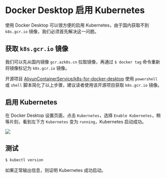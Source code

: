 # Docker Desktop 启用 Kubernetes

使用 Docker Desktop 可以很方便的启用 Kubernetes，由于国内获取不到 `k8s.gcr.io` 镜像，我们必须首先解决这一问题。

## 获取 `k8s.gcr.io` 镜像

我们可以先从国内镜像 `gcr.azk8s.cn` 拉取镜像，再通过 `$ docker tag` 命令重新将镜像标记为 `k8s.gcr.io` 镜像。

开源项目 [AliyunContainerService/k8s-for-docker-desktop](https://github.com/AliyunContainerService/k8s-for-docker-desktop) 使用 `powershell` 或 `shell` 脚本简化了以上步骤，建议读者使用该开源项目获取 `k8s.gcr.io` 镜像。

## 启用 Kubernetes

在 Docker Desktop 设置页面，点击 `Kubernetes`，选择 `Enable Kubernetes`，稍等片刻，看到左下方 `Kubernetes` 变为 `running`，Kubernetes 启动成功。

![](https://github.com/AliyunContainerService/k8s-for-docker-desktop/raw/master/images/k8s.png)

## 测试

```bash
$ kubectl version
```

如果正常输出信息，则证明 Kubernetes 成功启动。
